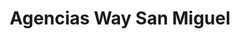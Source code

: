 ---
title: "Agencias Way San Miguel"
url: /san-miguel/agencias-way-san-miguel/
shop: electrónica
---